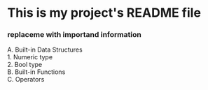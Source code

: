 # This is my project's README file

### replaceme with importand information

A. Built-in Data Structures  
    1. Numeric type  
    2. Bool type  
B. Built-in Functions  
C. Operators  

